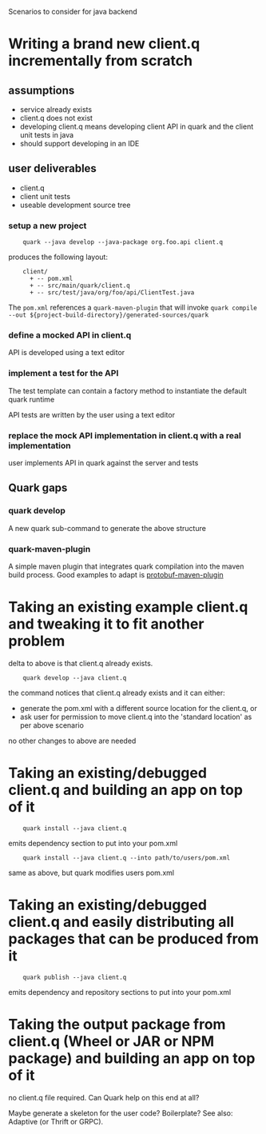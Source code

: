 
Scenarios to consider for java backend


Writing a brand new client.q incrementally from scratch
======================================

assumptions
------

- service already exists
- client.q does not exist
- developing client.q means developing client API in quark and the client unit tests in java 
- should support developing in an IDE

user deliverables
-------

- client.q
- client unit tests
- useable development source tree

### setup a new project

        quark --java develop --java-package org.foo.api client.q

produces the following layout:

        client/
          + -- pom.xml
          + -- src/main/quark/client.q
          + -- src/test/java/org/foo/api/ClientTest.java

The `pom.xml` references a `quark-maven-plugin` that will invoke
`quark compile --out ${project-build-directory}/generated-sources/quark`

### define a mocked API in client.q

API is developed using a text editor

### implement a test for the API

The test template can contain a factory method to instantiate the default quark runtime

API tests are written by the user using a text editor

### replace the mock API implementation in client.q with a real implementation

user implements API in quark against the server and tests 

 Quark gaps
----------

### quark develop

   A new quark sub-command to generate the above structure

### quark-maven-plugin

  A simple maven plugin that integrates quark compilation into the maven build process. Good examples to adapt is [protobuf-maven-plugin](https://github.com/igor-petruk/protobuf-maven-plugin)


Taking an existing example client.q and tweaking it to fit another problem
============================================

delta to above is that client.q already exists.

        quark develop --java client.q

the command notices that client.q already exists and it can either:

- generate the pom.xml with a different source location for the client.q, or 
- ask user for permission to move client.q into the 'standard location' as per above scenario

no other changes to above are needed

Taking an existing/debugged client.q and building an app on top of it
================================================

        quark install --java client.q

emits dependency section to put into your pom.xml


        quark install --java client.q --into path/to/users/pom.xml

same as above, but quark modifies users pom.xml

Taking an existing/debugged client.q and easily distributing all packages that can be produced from it
========

        quark publish --java client.q

emits dependency and repository sections to put into your pom.xml


Taking the output package from client.q (Wheel or JAR or NPM package) and building an app on top of it
=========

no client.q file required. Can Quark help on this end at all?

Maybe generate a skeleton for the user code? Boilerplate? See also: Adaptive (or Thrift or GRPC).

